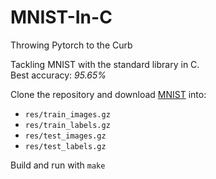 # MNIST-In-C
Throwing Pytorch to the Curb

Tackling MNIST with the standard library in C. <br/>
Best accuracy: _95.65%_

Clone the repository and download [MNIST](http://yann.lecun.com/exdb/mnist/) into:
- `res/train_images.gz`
- `res/train_labels.gz`
- `res/test_images.gz`
- `res/test_labels.gz`

Build and run with `make`

